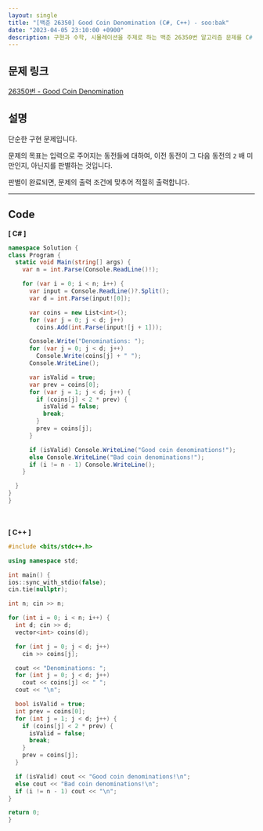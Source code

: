 ```yaml
---
layout: single
title: "[백준 26350] Good Coin Denomination (C#, C++) - soo:bak"
date: "2023-04-05 23:10:00 +0900"
description: 구현과 수학, 시뮬레이션을 주제로 하는 백준 26350번 알고리즘 문제를 C# 과 C++ 로 풀이 및 해설
---
```


## 문제 링크
  [26350번 - Good Coin Denomination](https://www.acmicpc.net/problem/26350)

## 설명
단순한 구현 문제입니다. <br>

문제의 목표는 입력으로 주어지는 동전들에 대하여, 이전 동전이 그 다음 동전의 `2` 배 미만인지, 아닌지를 판별하는 것입니다.<br>

판별이 완료되면, 문제의 출력 조건에 맞추어 적절히 출력합니다. <br>

- - -

## Code
<b>[ C# ] </b>
<br>

  ```c#
namespace Solution {
  class Program {
    static void Main(string[] args) {
      var n = int.Parse(Console.ReadLine()!);

      for (var i = 0; i < n; i++) {
        var input = Console.ReadLine()?.Split();
        var d = int.Parse(input![0]);

        var coins = new List<int>();
        for (var j = 0; j < d; j++)
          coins.Add(int.Parse(input![j + 1]));

        Console.Write("Denominations: ");
        for (var j = 0; j < d; j++)
          Console.Write(coins[j] + " ");
        Console.WriteLine();

        var isValid = true;
        var prev = coins[0];
        for (var j = 1; j < d; j++) {
          if (coins[j] < 2 * prev) {
            isValid = false;
            break;
          }
          prev = coins[j];
        }

        if (isValid) Console.WriteLine("Good coin denominations!");
        else Console.WriteLine("Bad coin denominations!");
        if (i != n - 1) Console.WriteLine();
      }

    }
  }
}
  ```
<br><br>
<b>[ C++ ] </b>
<br>

  ```c++
#include <bits/stdc++.h>

using namespace std;

int main() {
  ios::sync_with_stdio(false);
  cin.tie(nullptr);

  int n; cin >> n;

  for (int i = 0; i < n; i++) {
    int d; cin >> d;
    vector<int> coins(d);

    for (int j = 0; j < d; j++)
      cin >> coins[j];

    cout << "Denominations: ";
    for (int j = 0; j < d; j++)
      cout << coins[j] << " ";
    cout << "\n";

    bool isValid = true;
    int prev = coins[0];
    for (int j = 1; j < d; j++) {
      if (coins[j] < 2 * prev) {
        isValid = false;
        break;
      }
      prev = coins[j];
    }

    if (isValid) cout << "Good coin denominations!\n";
    else cout << "Bad coin denominations!\n";
    if (i != n - 1) cout << "\n";
  }

  return 0;
}
  ```
